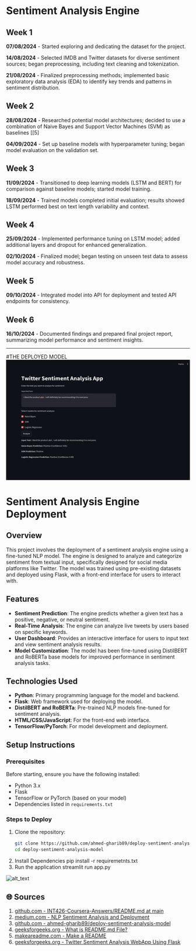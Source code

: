 # Sentiment Analysis Engine

## Week 1

**07/08/2024** - Started exploring and dedicating the dataset for the project.

**14/08/2024** - Selected IMDB and Twitter datasets for diverse sentiment sources; began preprocessing, including text cleaning and tokenization.

**21/08/2024** - Finalized preprocessing methods; implemented basic exploratory data analysis (EDA) to identify key trends and patterns in sentiment distribution.

## Week 2

**28/08/2024** - Researched potential model architectures; decided to use a combination of Naive Bayes and Support Vector Machines (SVM) as baselines [[5]

**04/09/2024** - Set up baseline models with hyperparameter tuning; began model evaluation on the validation set.

## Week 3

**11/09/2024** - Transitioned to deep learning models (LSTM and BERT) for comparison against baseline models; started model training.

**18/09/2024** - Trained models completed initial evaluation; results showed LSTM performed best on text length variability and context.

## Week 4

**25/09/2024** - Implemented performance tuning on LSTM model; added additional layers and dropout for enhanced generalization.

**02/10/2024** - Finalized model; began testing on unseen test data to assess model accuracy and robustness.

## Week 5

**09/10/2024** - Integrated model into API for deployment and tested API endpoints for consistency.

## Week 6

**16/10/2024** - Documented findings and prepared final project report, summarizing model performance and sentiment insights.

---
#THE DEPLOYED MODEL
![alt text](https://github.com/swatuu0602/Sentiment-Analysis-Engine/blob/main/Screenshot%20from%202024-11-09%2020-29-01.png)



# Sentiment Analysis Engine Deployment

## Overview

This project involves the deployment of a sentiment analysis engine using a fine-tuned NLP model. The engine is designed to analyze and categorize sentiment from textual input, specifically designed for social media platforms like Twitter. The model was trained using pre-existing datasets and deployed using Flask, with a front-end interface for users to interact with.

## Features

- **Sentiment Prediction**: The engine predicts whether a given text has a positive, negative, or neutral sentiment.
- **Real-Time Analysis**: The engine can analyze live tweets by users based on specific keywords.
- **User Dashboard**: Provides an interactive interface for users to input text and view sentiment analysis results.
- **Model Customization**: The model has been fine-tuned using DistilBERT and RoBERTa base models for improved performance in sentiment analysis tasks.

## Technologies Used

- **Python**: Primary programming language for the model and backend.
- **Flask**: Web framework used for deploying the model.
- **DistilBERT and RoBERTa**: Pre-trained NLP models fine-tuned for sentiment analysis.
- **HTML/CSS/JavaScript**: For the front-end web interface.
- **TensorFlow/PyTorch**: For model development and deployment.

## Setup Instructions

### Prerequisites

Before starting, ensure you have the following installed:

- Python 3.x
- Flask
- TensorFlow or PyTorch (based on your model)
- Dependencies listed in `requirements.txt`

### Steps to Deploy

1. Clone the repository:
   ```bash
   git clone https://github.com/ahmed-gharib89/deploy-sentiment-analysis-model.git
   cd deploy-sentiment-analysis-model
2. Install Dependencies
    pip install -r requiremetnts.txt
3. Run the application
    streamlit run app.py

  ![alt_text](https://github.com/swatuu0602/Sentiment-Analysis-Engine/blob/main/components/Screenshot%20from%202024-11-09%2020-31-09.png)



## 🌐 Sources
1. [github.com - INT426-Coursera-Answers/README.md at main](https://github.com/Bhanupriya-art/INT426-Coursera-Answers/blob/main/README.md)
2. [medium.com - NLP Sentiment Analysis and Deployment](https://medium.com/@kwabenaabrefa/nlp-sentiment-analysis-and-deployment-610dc02254ad)
3. [github.com - ahmed-gharib89/deploy-sentiment-analysis-model](https://github.com/ahmed-gharib89/deploy-sentiment-analysis-model)
4. [geeksforgeeks.org - What is README.md File?](https://www.geeksforgeeks.org/what-is-readme-md-file/)
5. [makeareadme.com - Make a README](https://www.makeareadme.com/)
6. [geeksforgeeks.org - Twitter Sentiment Analysis WebApp Using Flask](https://www.geeksforgeeks.org/twitter-sentiment-analysis-webapp-using-flask/)
